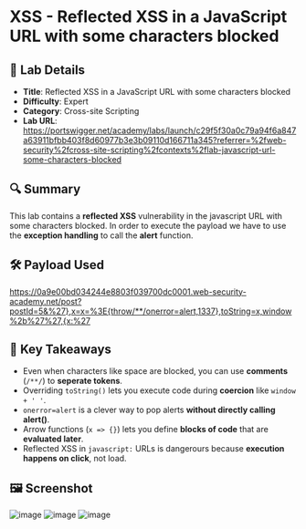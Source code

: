 # XSS - Reflected XSS in a JavaScript URL with some characters blocked

## 📌 Lab Details
- **Title**: Reflected XSS in a JavaScript URL with some characters blocked
- **Difficulty**: Expert
- **Category**: Cross-site Scripting
- **Lab URL**: https://portswigger.net/academy/labs/launch/c29f5f30a0c79a94f6a847a63911bfbb403f8d60977b3e3b09110d166711a345?referrer=%2fweb-security%2fcross-site-scripting%2fcontexts%2flab-javascript-url-some-characters-blocked

## 🔍 Summary
This lab contains a **reflected XSS** vulnerability in the javascript URL with some characters blocked. In order to execute the payload we have to use the **exception handling** to call the **alert** function.

## 🛠 Payload Used
https://0a9e00bd034244e8803f039700dc0001.web-security-academy.net/post?postId=5&%27},x=x=%3E{throw/**/onerror=alert,1337},toString=x,window%2b%27%27,{x:%27

## 📖 Key Takeaways
- Even when characters like space are blocked, you can use **comments** (`/**/`) to **seperate tokens**.
- Overriding `toString()` lets you execute code during **coercion** like `window + ' '`.
- `onerror=alert` is a clever way to pop alerts **without directly calling alert()**.
- Arrow functions (`x => {}`) lets you define **blocks of code** that are **evaluated later**.
- Reflected XSS in `javascript:` URLs is dangerours because **execution happens on click**, not load.

## 🖼️ Screenshot 
![image](https://github.com/user-attachments/assets/76a5169a-f05a-4096-bbcd-a644620c9741)
![image](https://github.com/user-attachments/assets/35668e3d-c994-4014-b884-753d41fc3cff)
![image](https://github.com/user-attachments/assets/cbe3dbf8-4109-4ebc-bd30-9999ed2b4980)
